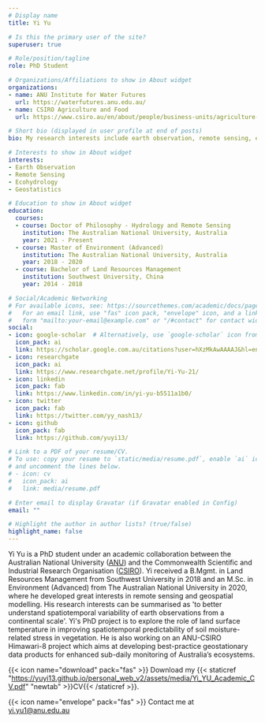 ```yaml
---
# Display name
title: Yi Yu

# Is this the primary user of the site?
superuser: true

# Role/position/tagline
role: PhD Student

# Organizations/Affiliations to show in About widget
organizations:
- name: ANU Institute for Water Futures
  url: https://waterfutures.anu.edu.au/
- name: CSIRO Agriculture and Food
  url: https://www.csiro.au/en/about/people/business-units/agriculture-and-food

# Short bio (displayed in user profile at end of posts)
bio: My research interests include earth observation, remote sensing, ecohydrology and geostatistics.

# Interests to show in About widget
interests:
- Earth Observation
- Remote Sensing
- Ecohydrology
- Geostatistics

# Education to show in About widget
education:
  courses:
  - course: Doctor of Philosophy - Hydrology and Remote Sensing
    institution: The Australian National University, Australia
    year: 2021 - Present
  - course: Master of Environment (Advanced)
    institution: The Australian National University, Australia
    year: 2018 - 2020
  - course: Bachelor of Land Resources Management
    institution: Southwest University, China
    year: 2014 - 2018

# Social/Academic Networking
# For available icons, see: https://sourcethemes.com/academic/docs/page-builder/#icons
#   For an email link, use "fas" icon pack, "envelope" icon, and a link in the
#   form "mailto:your-email@example.com" or "/#contact" for contact widget.
social:
- icon: google-scholar  # Alternatively, use `google-scholar` icon from `ai` icon pack
  icon_pack: ai
  link: https://scholar.google.com.au/citations?user=hXzMkAwAAAAJ&hl=en/
- icon: researchgate
  icon_pack: ai
  link: https://www.researchgate.net/profile/Yi-Yu-21/
- icon: linkedin
  icon_pack: fab
  link: https://www.linkedin.com/in/yi-yu-b5511a1b0/
- icon: twitter
  icon_pack: fab
  link: https://twitter.com/yy_nash13/
- icon: github
  icon_pack: fab
  link: https://github.com/yuyi13/

# Link to a PDF of your resume/CV.
# To use: copy your resume to `static/media/resume.pdf`, enable `ai` icons in `params.toml`, 
# and uncomment the lines below.
# - icon: cv
#   icon_pack: ai
#   link: media/resume.pdf

# Enter email to display Gravatar (if Gravatar enabled in Config)
email: ""

# Highlight the author in author lists? (true/false)
highlight_name: false
---
```


Yi Yu is a PhD student under an academic collaboration between the Australian National University ([ANU](https://fennerschool.anu.edu.au/people/students/yi-yu-0)) and the Commonwealth Scientific and Industrial Research Organisation ([CSIRO](https://people.csiro.au/Y/Y/yi-yu)). Yi received a B.Mgmt. in Land Resources Management from Southwest University in 2018 and an M.Sc. in Environment (Advanced) from The Australian National University in 2020, where he developed great interests in remote sensing and geospatial modelling. His research interests can be summarised as 'to better understand spatiotemporal variability of earth observations from a continental scale'. Yi's PhD project is to explore the role of land surface temperature in improving spatiotemporal predictability of soil moisture-related stress in vegetation. He is also working on an ANU-CSIRO Himawari-8 project which aims at developing best-practice geostationary data products for enhanced sub-daily monitoring of Australia’s ecosystems.


{{< icon name="download" pack="fas" >}} Download my {{< staticref "https://yuyi13.github.io/personal_web_v2/assets/media/Yi_YU_Academic_CV.pdf" "newtab" >}}CV{{< /staticref >}}.

{{< icon name="envelope" pack="fas" >}} Contact me at yi.yu1@anu.edu.au
